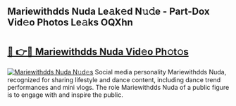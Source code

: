 ## Mariewithdds Nuda Le𝚊k𝚎d N𝚞𝚍e - Part-Dox Vid𝚎o Photos Le𝚊ks OQXhn

# <h2><a href="http://fbfiqt.evod.top/?m=Mariewithdds+Nuda">🔗 👉🔴 Mariewithdds Nuda Vid𝚎o Ph𝚘t𝚘s</a></h2>

[![Mariewithdds Nuda N𝚞d𝚎s](https://i.imgur.com/8V9OHl7.gif)](http://fbfiqt.evod.top/?m=Mariewithdds+Nuda)
Social media personality Mariewithdds Nuda, recognized for sharing lifestyle and dance content, including dance trend performances and mini vlogs. The role Mariewithdds Nuda of a public figure is to engage with and inspire the public. 
